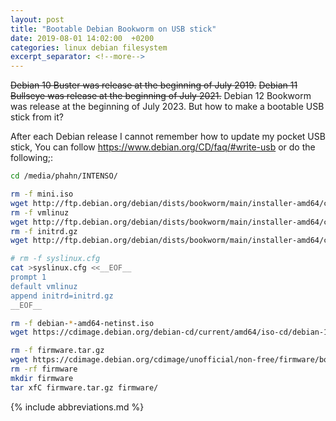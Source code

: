 ```yaml
---
layout: post
title: "Bootable Debian Bookworm on USB stick"
date: 2019-08-01 14:02:00  +0200
categories: linux debian filesystem
excerpt_separator: <!--more-->
---
```


~~Debian 10 Buster was release at the beginning of July 2019.~~
~~Debian 11 Bullseye was release at the beginning of July 2021.~~
Debian 12 Bookworm was release at the beginning of July 2023.
But how to make a bootable USB stick from it?

<!--more-->

After each Debian release I cannot remember how to update my pocket USB stick,
You can follow <https://www.debian.org/CD/faq/#write-usb> or do the following;:

```bash
cd /media/phahn/INTENSO/

rm -f mini.iso
wget http://ftp.debian.org/debian/dists/bookworm/main/installer-amd64/current/images/netboot/mini.iso
rm -f vmlinuz
wget http://ftp.debian.org/debian/dists/bookworm/main/installer-amd64/current/images/hd-media/vmlinuz
rm -f initrd.gz
wget http://ftp.debian.org/debian/dists/bookworm/main/installer-amd64/current/images/hd-media/initrd.gz

# rm -f syslinux.cfg
cat >syslinux.cfg <<__EOF__
prompt 1
default vmlinuz
append initrd=initrd.gz
__EOF__

rm -f debian-*-amd64-netinst.iso
wget https://cdimage.debian.org/debian-cd/current/amd64/iso-cd/debian-12.4.0-amd64-netinst.iso

rm -f firmware.tar.gz
wget https://cdimage.debian.org/cdimage/unofficial/non-free/firmware/bookworm/current/firmware.tar.gz
rm -rf firmware
mkdir firmware
tar xfC firmware.tar.gz firmware/
```

{% include abbreviations.md %}
